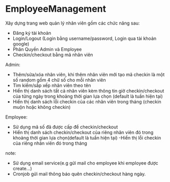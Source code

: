 # EmployeeManagement
Xây dựng trang web quản lý nhân viên gồm các chức năng sau:
- Đăng ký tài khoản 
- Login/Logout (Login bằng username/password, Login qua tài khoản google)
- Phân Quyền Admin và Employee
- Checkin/checkout bằng mã nhân viên


Admin:
- Thêm/sửa/xóa nhân viên, khi thêm nhân viên mới tạo mã checkin là một số random gồm 4 chữ số cho mỗi nhân viên
- Tìm kiếm/sắp xếp nhân viên theo tên
- Hiển thị danh sách tất cả nhân viên kèm thông tin giờ checkin/checkout của từng ngày trong khoảng thời gian lựa chọn (default là tuần hiện tại)
- Hiển thị danh sách lỗi checkin của các nhân viên trong tháng (checkin muộn hoặc không checkin)


Employee:
- Sử dụng mã số đã được cấp để checkin/checkout
- Hiển thị danh sách checkin/checkout của riêng nhân viên đó trong khoảng thời gian lựa chọn(default là tuần hiện tại) 
-Hiển thị lỗi checkin của riêng nhân viên đó trong tháng


note:
- Sử dụng email service(e.g gửi mail cho employee khi employee được create...)
- Cronjob gửi mail thông báo quên checkin/checkout hàng ngày.
